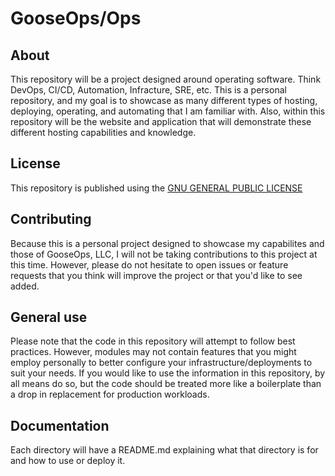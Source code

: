 # GooseOps/Ops
## About
This repository will be a project designed around operating software.  Think DevOps, CI/CD,
Automation, Infracture, SRE, etc.  This is a personal repository, and my goal is to showcase
as many different types of hosting, deploying, operating, and automating that I am familiar
with.  Also, within this repository will be the website and application that will demonstrate
these different hosting capabilities and knowledge.

## License
This repository is published using the 
[GNU GENERAL PUBLIC LICENSE](https://github.com/gooseops/ops/blob/main/LICENSE)

## Contributing
Because this is a personal project designed to showcase my capabilites and those of
GooseOps, LLC, I will not be taking contributions to this project at this time. However, please
do not hesitate to open issues or feature requests that you think will improve the project or that
you'd like to see added.

## General use
Please note that the code in this repository will attempt to follow best practices.  However,
modules may not contain features that you might employ personally to better configure your 
infrastructure/deployments to suit your needs.  If you would like to use the information in this
repository, by all means do so, but the code should be treated more like a boilerplate than a drop 
in replacement for production workloads.

## Documentation
Each directory will have a README.md explaining what that directory is for and how to use or
deploy it.